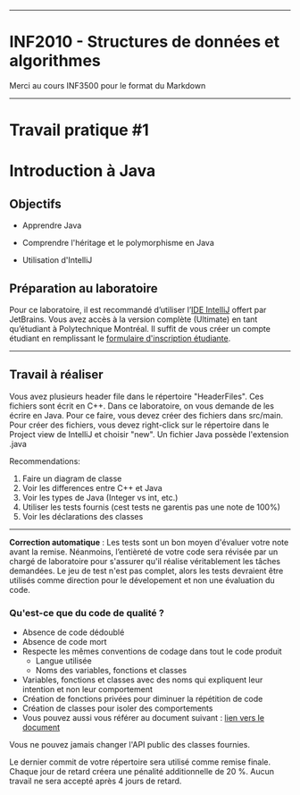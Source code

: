 ------------------------------------------------------------------------
<td><h1>INF2010 - Structures de données et algorithmes</h1></td>

Merci au cours INF3500 pour le format du Markdown

------------------------------------------------------------------------

Travail pratique \#1
====================

Introduction à Java
=============================================================

Objectifs
---------
* Apprendre Java

* Comprendre l'héritage et le polymorphisme en Java
* Utilisation d'IntelliJ


Préparation au laboratoire
--------------------------
Pour ce laboratoire, il est recommandé d’utiliser l’[IDE IntelliJ](https://www.jetbrains.com/fr-fr/idea/download/)
offert par JetBrains. Vous avez accès à la version complète (Ultimate) en tant qu’étudiant à Polytechnique Montréal.
Il suffit de vous créer un compte étudiant en remplissant le [formulaire d'inscription étudiante](https://www.jetbrains.com/shop/eform/students).

------------------------------------------------------------------------

Travail à réaliser
---------------
Vous avez plusieurs header file dans le répertoire "HeaderFiles". Ces fichiers sont écrit en C++. 
Dans ce laboratoire, on vous demande de les écrire en Java. Pour ce faire, vous devez créer des fichiers dans src/main. 
Pour créer des fichiers, vous devez right-click sur le répertoire dans le Project view de IntelliJ et choisir "new". 
Un fichier Java possède l'extension .java

Recommendations:
1. Faire un diagram de classe
2. Voir les differences entre C++ et Java
3. Voir les types de Java (Integer vs int, etc.)
4. Utiliser les tests fournis (cest tests ne garentis pas une note de 100%)
5. Voir les déclarations des classes

------------------------------------------------------------------------

**Correction automatique** : Les tests sont un bon moyen d'évaluer votre note avant la remise. Néanmoins, l’entièreté
de votre code sera révisée par un chargé de laboratoire pour s'assurer qu'il réalise véritablement les tâches demandées.
Le jeu de test n'est pas complet, alors les tests devraient être utilisés comme direction pour le dévelopement
et non une évaluation du code.


### Qu'est-ce que du code de qualité ?
* Absence de code dédoublé
* Absence de code mort
* Respecte les mêmes conventions de codage dans tout le code produit
    * Langue utilisée
    * Noms des variables, fonctions et classes
* Variables, fonctions et classes avec des noms qui expliquent leur intention et non leur comportement
* Création de fonctions privées pour diminuer la répétition de code
* Création de classes pour isoler des comportements
* Vous pouvez aussi vous référer au document suivant : [lien vers le document](https://docs.google.com/document/d/12YDr57UofDKu5mCJBSYhOQ1yibLu6K0s8xAbMj3_SGg/edit?usp=sharing)

Vous ne pouvez jamais changer l'API public des classes fournies.

Le dernier commit de votre répertoire sera utilisé comme remise finale. Chaque jour de retard créera une pénalité
additionnelle de 20 %. Aucun travail ne sera accepté après 4 jours de retard.
